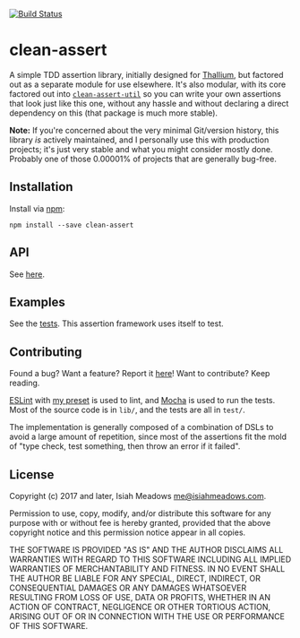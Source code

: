[![Build Status](https://travis-ci.org/isiahmeadows/clean-assert.svg?branch=master)](https://travis-ci.org/isiahmeadows/clean-assert)

# clean-assert

A simple TDD assertion library, initially designed for [Thallium](https://www.npmjs.com/package/thallium), but factored out as a separate module for use elsewhere. It's also modular, with its core factored out into [`clean-assert-util`](https://www.npmjs.com/package/clean-assert-util) so you can write your own assertions that look just like this one, without any hassle and without declaring a direct dependency on this (that package is much more stable).

**Note:** If you're concerned about the very minimal Git/version history, this library *is* actively maintained, and I personally use this with production projects; it's just very stable and what you might consider mostly done. Probably one of those 0.00001% of projects that are generally bug-free.

## Installation

Install via [npm](https://www.npmjs.com/package/clean-assert):

```
npm install --save clean-assert
```

## API

See [here](https://github.com/isiahmeadows/clean-assert/blob/master/api.md).

## Examples

See the [tests](https://github.com/isiahmeadows/clean-assert/tree/master/test). This assertion framework uses itself to test.

## Contributing

Found a bug? Want a feature? Report it [here](https://github.com/isiahmeadows/clean-assert/issues/new)! Want to contribute? Keep reading.

[ESLint](https://eslint.org) with [my preset](https://github.com/isiahmeadows/eslint-config-isiahmeadows) is used to lint, and [Mocha](https://mochajs.org) is used to run the tests. Most of the source code is in `lib/`, and the tests are all in `test/`.

The implementation is generally composed of a combination of DSLs to avoid a large amount of repetition, since most of the assertions fit the mold of "type check, test something, then throw an error if it failed".

## License

Copyright (c) 2017 and later, Isiah Meadows <me@isiahmeadows.com>.

Permission to use, copy, modify, and/or distribute this software for any purpose with or without fee is hereby granted, provided that the above copyright notice and this permission notice appear in all copies.

THE SOFTWARE IS PROVIDED "AS IS" AND THE AUTHOR DISCLAIMS ALL WARRANTIES WITH REGARD TO THIS SOFTWARE INCLUDING ALL IMPLIED WARRANTIES OF MERCHANTABILITY AND FITNESS. IN NO EVENT SHALL THE AUTHOR BE LIABLE FOR ANY SPECIAL, DIRECT, INDIRECT, OR CONSEQUENTIAL DAMAGES OR ANY DAMAGES WHATSOEVER RESULTING FROM LOSS OF USE, DATA OR PROFITS, WHETHER IN AN ACTION OF CONTRACT, NEGLIGENCE OR OTHER TORTIOUS ACTION, ARISING OUT OF OR IN CONNECTION WITH THE USE OR PERFORMANCE OF THIS SOFTWARE.
